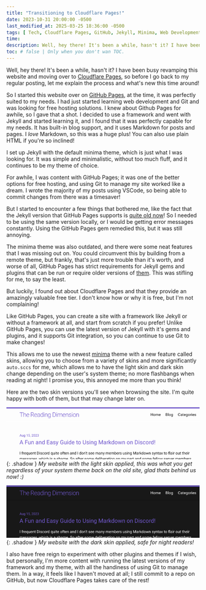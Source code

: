 ```yaml
---
title: "Transitioning to Cloudflare Pages!"
date: 2023-10-31 20:00:00 -0500
last_modified_at: 2025-03-25 18:36:00 -0500
tags: [ Tech, Cloudflare Pages, GitHub, Jekyll, Minima, Web Development, Hosting, Markdown, Git, VSCode, Skins, Plugins ]
time: 
description: Well, hey there! It's been a while, hasn't it? I have been busy revamping this website and moving over to Cloudflare Pages, so before I go back to my regular posting, let me explain the process and what's new this time around!
toc: # false | Only when you don't wan TOC.  
---
```

Well, hey there! It's been a while, hasn't it? I have been busy revamping this website and moving over to [Cloudflare Pages](https://pages.cloudflare.com/), so before I go back to my regular posting, let me explain the process and what's new this time around!

So I started this website over on [GitHub Pages](https://pages.github.com/), at the time, it was perfectly suited to my needs. I had just started learning web development and Git and was looking for free hosting solutions. I knew about Github Pages for awhile, so I gave that a shot. I decided to use a framework and went with Jekyll and started learning it, and I found that it was perfectly capable for my needs. It has built-in blog support, and it uses Markdown for posts and pages. I *love* Markdown, so this was a huge plus! You can also use plain HTML if you're so inclined!

I set up Jekyll with the default minima theme, which is just what I was looking for. It was simple and minimalistic, without too much fluff, and it continues to be my theme of choice.

For awhile, I was content with GitHub Pages; it was one of the better options for free hosting, and using Git to manage my site worked like a dream. I wrote the majority of my posts using VSCode, so being able to commit changes from there was a timesaver!

But I started to encounter a few things that bothered me, like the fact that the Jekyll version that GitHub Pages supports is [quite old now](https://github.com/jekyll/jekyll/releases/tag/v3.9.3)! So I needed to be using the same version locally, or I would be getting error messages constantly. Using the GitHub Pages gem remedied this, but it was still annoying.

The minima theme was also outdated, and there were some neat features that I was missing out on. You could circumvent this by building from a remote theme, but frankly, that's just more trouble than it's worth, and worse of all, GitHub Pages has strict requirements for Jekyll gems and plugins that can be run or require older versions of [them](https://pages.github.com/versions/). This was stifling for me, to say the least.

But luckily, I found out about Cloudflare Pages and that they provide an amazingly valuable free tier. I don't know how or why it is free, but I'm not complaining!

Like GitHub Pages, you can create a site with a framework like Jekyll or without a framework at all, and start from scratch if you prefer! Unlike GitHub Pages, you can use the latest version of Jekyll with it's gems and plugins, and it supports Git integration, so you can continue to use Git to make changes!

This allows me to use the newest [minima](https://github.com/jekyll/minima) theme with a new feature called skins, allowing you to choose from a variety of skins and more significantly `auto.sccs` for me, which allows me to have the light skin and dark skin change depending on the user's system theme; no more flashbangs when reading at night! I promise you, this annoyed me more than you think!

Here are the two skin versions you'll see when browsing the site. I'm quite happy with both of them, but that may change later on.

![My website with the light skin applied, this was you get regardless of your system theme back on the old site, glad thats behind us now! :)](/assets/images/2023-10-31-transitioning-to-cloudflare-pages/minima-light-skin.png){: .shadow }
_My website with the light skin applied, this was what you get regardless of your system theme back on the old site, glad thats behind us now! :)_

![My website with the dark skin applied, safe for night readers!](/assets/images/2023-10-31-transitioning-to-cloudflare-pages/minima-dark-skin.png){: .shadow }
_My website with the dark skin applied, safe for night readers!_

I also have free reign to experiment with other plugins and themes if I wish, but personally, I'm more content with running the latest versions of my framework and my theme, with all the handiness of using Git to manage them. In a way, it feels like I haven't moved at all; I still commit to a repo on GitHub, but now Cloudflare Pages takes care of the rest!
